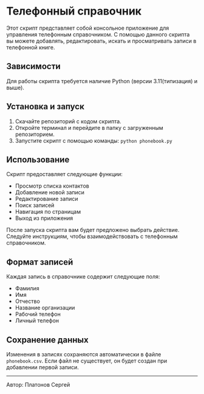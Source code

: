 # Телефонный справочник

Этот скрипт представляет собой консольное приложение для управления телефонным справочником. С помощью данного скрипта вы можете добавлять, редактировать, искать и просматривать записи в телефонной книге.

## Зависимости

Для работы скрипта требуется наличие Python (версии 3.11(типизация) и выше).

## Установка и запуск

1. Скачайте репозиторий с кодом скрипта.
2. Откройте терминал и перейдите в папку с загруженным репозиторием.
3. Запустите скрипт с помощью команды: `python phonebook.py`

## Использование

Скрипт предоставляет следующие функции:

- Просмотр списка контактов
- Добавление новой записи
- Редактирование записи
- Поиск записей
- Навигация по страницам
- Выход из приложения

После запуска скрипта вам будет предложено выбрать действие. Следуйте инструкциям, чтобы взаимодействовать с телефонным справочником.

## Формат записей

Каждая запись в справочнике содержит следующие поля:

- Фамилия
- Имя
- Отчество
- Название организации
- Рабочий телефон
- Личный телефон

## Сохранение данных

Изменения в записях сохраняются автоматически в файле `phonebook.csv`. Если файл не существует, он будет создан при добавлении первой записи.

---

Автор: Платонов Сергей
